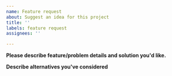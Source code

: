 ```yaml
---
name: Feature request
about: Suggest an idea for this project
title: ''
labels: feature request
assignees: ''

---
```


**Please describe feature/problem details and solution you'd like.**
<!--- A clear and concise description of what the problem is and solution you'd like--->

**Describe alternatives you've considered**
<!--- A clear and concise description of any alternative solutions or features you've considered. --->
